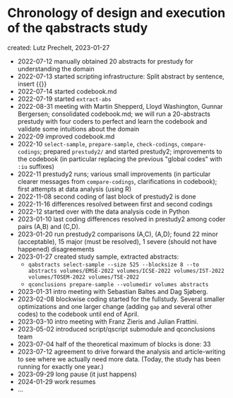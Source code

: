 # Chronology of design and execution of the qabstracts study

created: Lutz Prechelt, 2023-01-27

- 2022-07-12 manually obtained 20 abstracts for prestudy for understanding the domain
- 2022-07-13 started scripting infrastructure: Split abstract by sentence, insert {{}}
- 2022-07-14 started codebook.md
- 2022-07-19 started `extract-abs`
- 2022-08-31 meeting with Martin Shepperd, Lloyd Washington, Gunnar Bergersen; 
  consolidated codebook.md;
  we will run a 20-abstracts prestudy with four coders to perfect and learn the codebook
  and validate some intuitions about the domain
- 2022-09 improved codebook.md
- 2022-10 `select-sample`, `prepare-sample`, `check-codings`, `compare-codings`; 
  prepared `prestudy2/` and started prestudy2; improvements to the codebook
  (in particular replacing the previous "global codes" with `:iu` suffixes)
- 2022-11 prestudy2 runs; various small improvements
  (in particular clearer messages from `compare-codings`, clarifications in codebook);
  first attempts at data analysis (using R)
- 2022-11-08 second coding of last block of prestudy2 is done
- 2022-11-16 differences resolved between first and second codings
- 2022-12 started over with the data analysis code in Python
- 2023-01-10 last coding differences resolved in prestudy2 among coder pairs (A,B) and (C,D).
- 2023-01-20 run prestudy2 comparisons (A,C), (A,D); 
  found 22 minor (acceptable), 15 major (must be resolved), 1 severe (should not have happened) 
  disagreements
- 2023-01-27 created study sample, extracted abstracts:  
  - `qabstracts select-sample --size 525 --blocksize 8 --to abstracts volumes/EMSE-2022 volumes/ICSE-2022 volumes/IST-2022 volumes/TOSEM-2022 volumes/TSE-2022`
  - `qconclusions prepare-sample --volumedir volumes abstracts`
- 2023-01-31 intro meeting with Sebastian Baltes and Dag Sjøberg.
- 2023-02-08 blockwise coding started for the fullstudy.
  Several smaller optimizations and one larger change (adding `gap` and several other codes)
  to the codebook until end of April.
- 2023-03-10 intro meeting with Franz Zieris and Julian Frattini.
- 2023-05-02 introduced script/qscript submodule and qconclusions team
- 2023-07-04 half of the theoretical maximum of blocks is done: 33
- 2023-07-12 agreement to drive forward the analysis and article-writing to see
  where we actually need more data.
  (Today, the study has been running for exactly one year.)
- 2023-09-29 long pause (it just happens)
- 2024-01-29 work resumes
- ...
